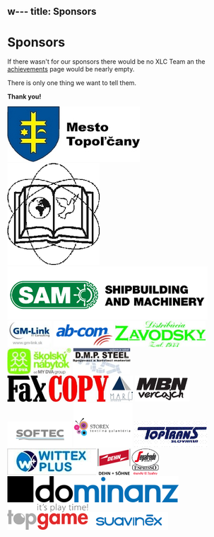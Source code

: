 w---
title: Sponsors 
---

# Sponsors

If there wasn't for our sponsors there would be no XLC Team an the
[achievements](/achievements) page would be nearly empty. 

There is only one thing we want to tell them.

**Thank you!**

<div id="sponsors_top">
    <img src="/img/sponsors/topolcany.jpg" alt="Mesto Topoľčany"></img>
    <img src="/img/sponsors/tribecska.png" alt="Základná škola Tribečská"></img>
    <img src="/img/sponsors/sam.png" alt="SAM - Shipbuilding and Machinery"></img>
</div>

<div id="sponsors_scroller">
    <img src="/img/sponsors/gmlink.jpg" alt="GM-Link"></img>
    <img src="/img/sponsors/abcom.jpeg" alt="ab-com shop"></img>
    <img src="/img/sponsors/zavodsky.jpg" alt="Distribúcia Závodský"></img>
    <img src="/img/sponsors/mydva.jpg" alt="My Dva Group"></img>
    <img src="/img/sponsors/dmpsteel.JPG" alt="D.M.P. STEEL"></img>
    <img src="/img/sponsors/faxcopy.jpg" alt="FaxCOPY"></img>
    <img src="/img/sponsors/marci.jpg" alt="Marci"></img>
    <img src="/img/sponsors/mbnvercajch.jpg" alt="MBN vercajch"></img>
    <img src="/img/sponsors/softec.png" alt="SOFTEC"></img>
    <img src="/img/sponsors/storex.png" alt="STOREX"></img>
    <img src="/img/sponsors/toptrans.png" alt="TopTrans"></img>
    <img src="/img/sponsors/wittexplus.JPG" alt="WITTEX PLUS"></img>
    <img src="/img/sponsors/dehnsohne.png" alt="DEHN + SOHNE"></img>
    <img src="/img/sponsors/segafredo.png" alt="Segafredo Topoľčany"></img>
    <img src="/img/sponsors/dominanz.png" alt="Dominanz"></img>
    <img src="/img/sponsors/topgame.png" alt="TopGame"></img>
    <img src="/img/sponsors/suavinex.png" alt="suavinex"></img>
</div>

<script src="/js/libs/imageScroller.js"></script>
<script>
    $(document).ready(function(){ 
        $("#sponsors_scroller").imageScroller( {
       	    direction:'left',
       	    speed:'5000'	
        });
    });
</script>
